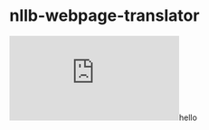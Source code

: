 # nllb-webpage-translator
<embed src="https://github.com/anusha-c/nllb-webpage-translator/blob/main/Presentation.pdf">hello</embed>

